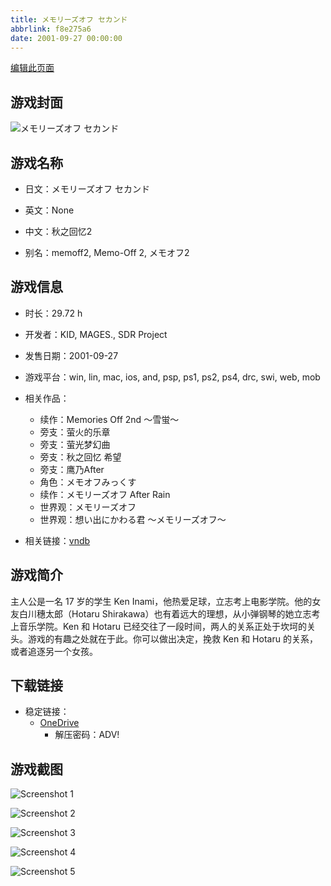 ```yaml
---
title: メモリーズオフ セカンド
abbrlink: f8e275a6
date: 2001-09-27 00:00:00
---
```

[编辑此页面](https://github.com/ACG-3/ADV3-source/blob/main/source/_posts/games/%E3%83%A1%E3%83%A2%E3%83%AA%E3%83%BC%E3%82%BA%E3%82%AA%E3%83%95%20%E3%82%BB%E3%82%AB%E3%83%B3%E3%83%89.md)

## 游戏封面

![メモリーズオフ セカンド](https://pan.timero.xyz/d/onedrive/img_lib_001/%E3%83%A1%E3%83%A2%E3%83%AA%E3%83%BC%E3%82%BA%E3%82%AA%E3%83%95%20%E3%82%BB%E3%82%AB%E3%83%B3%E3%83%89_cover.avif)


## 游戏名称

- 日文：メモリーズオフ セカンド
- 英文：None
- 中文：秋之回忆2

- 别名：memoff2, Memo-Off 2, メモオフ2


## 游戏信息

- 时长：29.72 h
- 开发者：KID, MAGES., SDR Project
- 发售日期：2001-09-27
- 游戏平台：win, lin, mac, ios, and, psp, ps1, ps2, ps4, drc, swi, web, mob
- 相关作品：
   - 续作：Memories Off 2nd 〜雪蛍〜
   - 旁支：萤火的乐章
   - 旁支：萤光梦幻曲
   - 旁支：秋之回忆 希望
   - 旁支：鹰乃After
   - 角色：メモオフみっくす
   - 续作：メモリーズオフ After Rain
   - 世界观：メモリーズオフ
   - 世界观：想い出にかわる君 ～メモリーズオフ～

- 相关链接：[vndb](https://vndb.org/v1153)


## 游戏简介

主人公是一名 17 岁的学生 Ken Inami，他热爱足球，立志考上电影学院。他的女友白川穗太郎（Hotaru Shirakawa）也有着远大的理想，从小弹钢琴的她立志考上音乐学院。Ken 和 Hotaru 已经交往了一段时间，两人的关系正处于坎坷的关头。游戏的有趣之处就在于此。你可以做出决定，挽救 Ken 和 Hotaru 的关系，或者追逐另一个女孩。




## 下载链接

- 稳定链接：
    - [OneDrive](https://pan.timero.xyz/onedrive/adv_lib_001/%E3%83%A1%E3%83%A2%E3%83%AA%E3%83%BC%E3%82%BA%E3%82%AA%E3%83%95%20%E3%82%BB%E3%82%AB%E3%83%B3%E3%83%89)
        - 解压密码：ADV!



## 游戏截图


![Screenshot 1](https://pan.timero.xyz/d/onedrive/img_lib_001/%E3%83%A1%E3%83%A2%E3%83%AA%E3%83%BC%E3%82%BA%E3%82%AA%E3%83%95%20%E3%82%BB%E3%82%AB%E3%83%B3%E3%83%89_Screenshot_1.avif)

![Screenshot 2](https://pan.timero.xyz/d/onedrive/img_lib_001/%E3%83%A1%E3%83%A2%E3%83%AA%E3%83%BC%E3%82%BA%E3%82%AA%E3%83%95%20%E3%82%BB%E3%82%AB%E3%83%B3%E3%83%89_Screenshot_2.avif)

![Screenshot 3](https://pan.timero.xyz/d/onedrive/img_lib_001/%E3%83%A1%E3%83%A2%E3%83%AA%E3%83%BC%E3%82%BA%E3%82%AA%E3%83%95%20%E3%82%BB%E3%82%AB%E3%83%B3%E3%83%89_Screenshot_3.avif)

![Screenshot 4](https://pan.timero.xyz/d/onedrive/img_lib_001/%E3%83%A1%E3%83%A2%E3%83%AA%E3%83%BC%E3%82%BA%E3%82%AA%E3%83%95%20%E3%82%BB%E3%82%AB%E3%83%B3%E3%83%89_Screenshot_4.avif)

![Screenshot 5](https://pan.timero.xyz/d/onedrive/img_lib_001/%E3%83%A1%E3%83%A2%E3%83%AA%E3%83%BC%E3%82%BA%E3%82%AA%E3%83%95%20%E3%82%BB%E3%82%AB%E3%83%B3%E3%83%89_Screenshot_5.avif)

